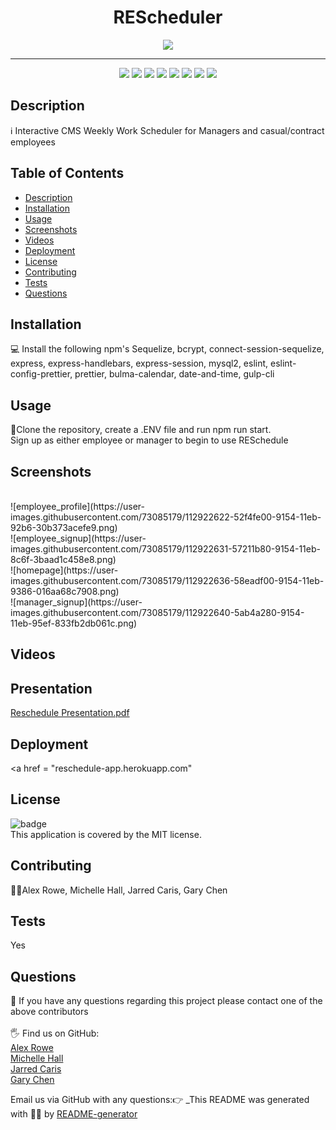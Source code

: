 
<h1 align="center">REScheduler</h1>
<p align="center">
    <img src="https://img.shields.io/github/repo-size/Jarred-Caris/RESchedule" />  
</p>
<hr>

<p align="center">
    <img src="https://img.shields.io/badge/Javascript-yellow" />
    <img src="https://img.shields.io/badge/jQuery-blue"  />
    <img src="https://img.shields.io/badge/-node.js-green" />
    <img src="https://img.shields.io/badge/-express-red" >
     <img src="https://img.shields.io/badge/-mySQL-blue">
      <img src="https://img.shields.io/badge/-calendar-purple" >
    <img src="https://img.shields.io/badge/-screencastify-lightgrey" />
    <img src="https://img.shields.io/badge/-json-orange" />
</p>
  

## Description
ℹ️ Interactive CMS Weekly Work Scheduler for Managers and casual/contract employees
## Table of Contents
- [Description](#description)
- [Installation](#installation)
- [Usage](#usage)
- [Screenshots](#screenshots)
- [Videos](#videos)
- [Deployment](#deployment)
- [License](#license)
- [Contributing](#contributing)
- [Tests](#tests)
- [Questions](#questions)
## Installation
💻 Install the following npm's Sequelize, bcrypt, connect-session-sequelize, express, express-handlebars, express-session, mysql2, eslint, eslint-config-prettier, prettier,
bulma-calendar, date-and-time, gulp-cli
## Usage
📖Clone the repository, create a .ENV file and run npm run start. <br>
Sign up as either employee or manager to begin to use RESchedule
## Screenshots
<br>
![employee_profile](https://user-images.githubusercontent.com/73085179/112922622-52f4fe00-9154-11eb-92b6-30b373acefe9.png)
<br>
![employee_signup](https://user-images.githubusercontent.com/73085179/112922631-57211b80-9154-11eb-8c6f-3baad1c458e8.png)
<br>
![homepage](https://user-images.githubusercontent.com/73085179/112922636-58eadf00-9154-11eb-9386-016aa68c7908.png)
<br>
![manager_signup](https://user-images.githubusercontent.com/73085179/112922640-5ab4a280-9154-11eb-95ef-833fb2db061c.png)

## Videos

## Presentation 
[Reschedule Presentation.pdf](https://github.com/Chelle77322/RESchedule/files/6235897/Reschedule.Presentation.pdf)

## Deployment
<a href = "reschedule-app.herokuapp.com"</a>

## License
![badge](https://img.shields.io/badge/license-ISC-brightgreen)
<br />
This application is covered by the MIT license. 
## Contributing
🙋‍♀️Alex Rowe, Michelle Hall, Jarred Caris, Gary Chen
## Tests
 Yes
## Questions
🤔 If you have any questions regarding this project please contact one of the above contributors<br />
<br />
🖐️ Find us on GitHub:<br/>
<a href = "https://github.com/TopGek99">Alex Rowe</a><br/>
<a href = "https://github.com/Chelle77322">Michelle Hall</a><br />
<a href = "https://github.com/Jarred-Caris">Jarred Caris</a><br />
<a href = "https://github.com/GaryChen513">Gary Chen</a><br/>

 Email us via GitHub with any questions:👉 
_This README was generated with 🤸‍♀️ by [README-generator](https://github.com/Chelle77322/README-Generator)
    
